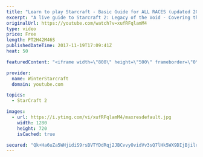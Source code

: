 ```yaml
---
title: "Learn to play Starcraft - Basic Guide for ALL RACES (updated 2017)"
excerpt: "A live guide to Starcraft 2: Legacy of the Void - Covering the basics and build orders for all of the races, and covering the important decisions to be made early in the game.  Not a step by step guide but a demonstration once you have the very basics of the units and races!"
originalUrl: https://youtube.com/watch?v=xufRFqlamM4
type: video
price: Free
length: PT2H42M46S
publishedDateTime: 2017-11-19T17:09:41Z
heat: 50

featuredContent: "<iframe width=\"800\" height=\"500\" frameborder=\"0\" src=\"https://www.youtube.com/embed/xufRFqlamM4\" allow=\"accelerometer; autoplay; encrypted-media; gyroscope; picture-in-picture\" allowfullscreen></iframe>"

provider:
  name: WinterStarcraft
  domain: youtube.com

topics:
  - StarCraft 2

images:
  - url: https://i.ytimg.com/vi/xufRFqlamM4/maxresdefault.jpg
    width: 1280
    height: 720
    isCached: true

secured: "Qk+Ha6uZa5WHjidiS9rsBVTYDdRqj2JBCvvyOvidVv3sQ7lHk5WX9DIjBjilr/1JiAEP7UrNUcDHvaF/WUqdIlSdKFMar444VKEbx6vr9ZYSy53gZQ96drGCgmbkftosg0sJC9pCmnWh764M0foZCvbH1xyB4rkVJtx6gHApGmkMSmog8ZoM68IDkrXfQfpLvCb2NLKVjZunR4YmBoUcpDXvrQwhHnYBNXFGRiRrkPijr0cfox5g/XtJ8thAJwBPXFxWrNX0/sDDg8CinJs3LHGp4x/K/aIND/98//Ymr46mXS3gTGUx2xz3ViF9Eay0He1uv0HOtRRsJoDOP8wloD6er7hJg95iN3BpvFf8qktJpshDQJVvZp5a6UCZoSDAfaQjw3sUYuJP8Mhn53Shr77Yxr1c6jsS5xgldO7Qmec=;itsOef/2XunYXkqfXrBmUA=="
---
```


